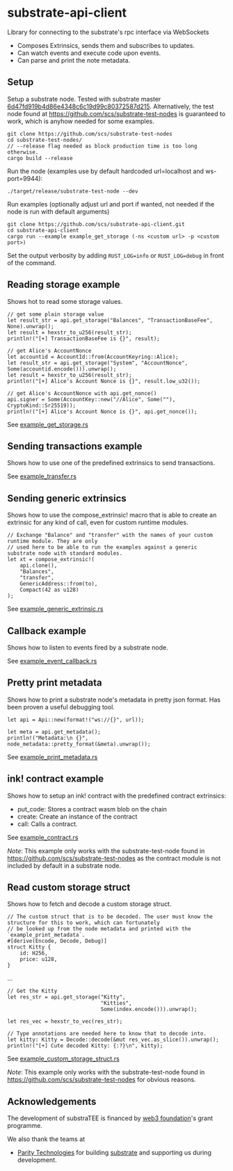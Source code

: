 # substrate-api-client
Library for connecting to the substrate's rpc interface via WebSockets

* Composes Extrinsics, sends them and subscribes to updates.
* Can watch events and execute code upon events.
* Can parse and print the note metadata.

## Setup

Setup a substrate node. Tested with substrate master [6d47fd919b4d86e4348c6c19d99c80372587d215](https://github.com/paritytech/substrate/commit/6d47fd919b4d86e4348c6c19d99c80372587d215). Alternatively, the test node found at https://github.com/scs/substrate-test-nodes is guaranteed to work, which is anyhow needed for some examples.

    git clone https://github.com/scs/substrate-test-nodes
    cd substrate-test-nodes/
    // --release flag needed as block production time is too long otherwise.
    cargo build --release
    
Run the node (examples use by default hardcoded url=localhost and ws-port=9944):    
   
    ./target/release/substrate-test-node --dev
    
    
Run examples (optionally adjust url and port if wanted, not needed if the node is run with default arguments)

    git clone https://github.com/scs/substrate-api-client.git
    cd substrate-api-client
    cargo run --example example_get_storage (-ns <custom url> -p <custom port>)

Set the output verbosity by adding `RUST_LOG=info` or `RUST_LOG=debug` in front of the command.

## Reading storage example
Shows hot to read some storage values.

    // get some plain storage value
    let result_str = api.get_storage("Balances", "TransactionBaseFee", None).unwrap();
    let result = hexstr_to_u256(result_str);
    println!("[+] TransactionBaseFee is {}", result);

    // get Alice's AccountNonce
    let accountid = AccountId::from(AccountKeyring::Alice);
    let result_str = api.get_storage("System", "AccountNonce", Some(accountid.encode())).unwrap();
    let result = hexstr_to_u256(result_str);
    println!("[+] Alice's Account Nonce is {}", result.low_u32());

    // get Alice's AccountNonce with api.get_nonce()
    api.signer = Some(AccountKey::new("//Alice", Some(""), CryptoKind::Sr25519));
    println!("[+] Alice's Account Nonce is {}", api.get_nonce());


See [example_get_storage.rs](/src/examples/example_get_storage.rs)

## Sending transactions example
Shows how to use one of the predefined extrinsics to send transactions.

See [example_transfer.rs](/src/examples/example_transfer.rs)

## Sending generic extrinsics
Shows how to use the compose_extrinsic! macro that is able to create an extrinsic for any kind of call, even for custom runtime modules.

    // Exchange "Balance" and "transfer" with the names of your custom runtime module. They are only
    // used here to be able to run the examples against a generic substrate node with standard modules.
    let xt = compose_extrinsic!(
        api.clone(),
        "Balances",
        "transfer",
        GenericAddress::from(to),
        Compact(42 as u128)
    );


See [example_generic_extrinsic.rs](/src/examples/examples/example_generic_extrinsic.rs)

## Callback example
Shows how to listen to events fired by a substrate node.

See [example_event_callback.rs](/src/examples/example_event_callback.rs)

## Pretty print metadata
Shows how to print a substrate node's metadata in pretty json format. Has been proven a useful debugging tool.

    let api = Api::new(format!("ws://{}", url));

    let meta = api.get_metadata();
    println!("Metadata:\n {}", node_metadata::pretty_format(&meta).unwrap());

See [example_print_metadata.rs](/src/examples/example_print_metadata.rs)

## ink! contract example
Shows how to setup an ink! contract with the predefined contract extrinsics:
* put_code: Stores a contract wasm blob on the chain
* create: Create an instance of the contract
* call: Calls a contract.

See [example_contract.rs](/src/examples/example_contract.rs)

*Note*: This example only works with the substrate-test-node found in https://github.com/scs/substrate-test-nodes as the contract module is not included by default in a substrate node.

## Read custom storage struct
Shows how to fetch and decode a custom storage struct.

    // The custom struct that is to be decoded. The user must know the structure for this to work, which can fortunately
    // be looked up from the node metadata and printed with the `example_print_metadata`.
    #[derive(Encode, Decode, Debug)]
    struct Kitty {
        id: H256,
        price: u128,
    }


...

    // Get the Kitty
    let res_str = api.get_storage("Kitty",
                                  "Kitties",
                                  Some(index.encode())).unwrap();

    let res_vec = hexstr_to_vec(res_str);

    // Type annotations are needed here to know that to decode into.
    let kitty: Kitty = Decode::decode(&mut res_vec.as_slice()).unwrap();
    println!("[+] Cute decoded Kitty: {:?}\n", kitty);

See [example_custom_storage_struct.rs](/src/examples/example_custom_storage_struct.rs)

*Note*: This example only works with the substrate-test-node found in https://github.com/scs/substrate-test-nodes for obvious reasons.

## Acknowledgements

The development of substraTEE is financed by [web3 foundation](https://web3.foundation/)'s grant programme.

We also thank the teams at

* [Parity Technologies](https://www.parity.io/) for building [substrate](https://github.com/paritytech/substrate) and supporting us during development.
